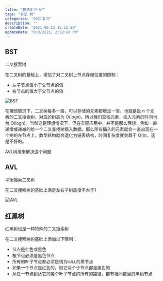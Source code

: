 ```yaml
---
title: "算法复习-树"
tags: "算法 树"
categories: "2021复习"
description: ""
createDate: "2021-06-13 15:12:50"
updateDate: "6/8/2021, 2:52:43 PM"
---
```



## BST

二叉搜索树

在⼆叉树的基础上，增加了对⼆叉树上节点存储位置的限制：

- 左子节点值小于父节点的值
- 右节点的值大于父节点的值

![BST](https://mrrsblog.oss-cn-shanghai.aliyuncs.com/bst.png)

在理想情况下，⼆叉树每多⼀层，可以存储的元素都增加⼀倍。也就是说 n 个元素的⼆叉搜索树，对应的树⾼为 O(logn)。所以我们查找元素、插⼊元素的时间也为 O(logn)。当然这是理想情况下，但在实际应⽤中，并不是那么理想，例如⼀直递增或递减的给⼀个⼆叉查找树插⼊数据，那么所有插⼊的元素就会⼀直出现在⼀个树的左节点上，数型结构就会退化为链表结构，时间复杂度就会趋于 O(n)，这是不好的。

AVL树用来解决这个问题

## AVL

平衡搜索二叉树

在二叉搜索树的基础上满⾜左右⼦树⾼度不⼤于1

![AVL](https://mrrsblog.oss-cn-shanghai.aliyuncs.com/avl.png)

## 红黑树

红黑树也是一种特殊的二叉搜索树

在二叉搜索树的基础上添加以下限制：

- 节点是红⾊或⿊⾊
- 根节点必须是⿊⾊节点
- 所有的叶⼦节点都必须是值为`NULL`的⿊节点
- 如果⼀个节点是红⾊的，则它两个⼦节点都是⿊⾊的
- 从任⼀节点到达它的每个叶⼦节点的所有的路径，都有相同数⽬的⿊⾊节点